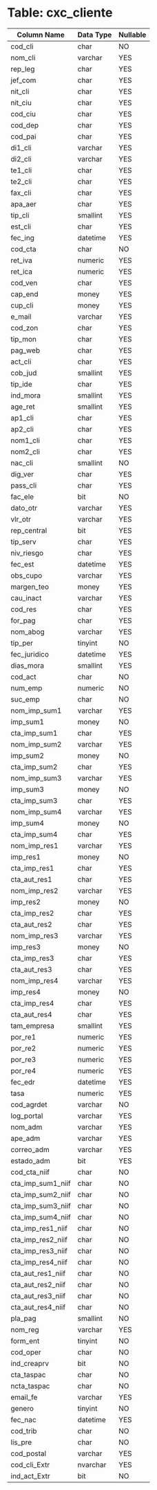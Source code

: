 # Table: cxc_cliente

| Column Name | Data Type | Nullable |
|-------------|-----------|----------|
| cod_cli | char | NO |
| nom_cli | varchar | YES |
| rep_leg | char | YES |
| jef_com | char | YES |
| nit_cli | char | YES |
| nit_ciu | char | YES |
| cod_ciu | char | YES |
| cod_dep | char | YES |
| cod_pai | char | YES |
| di1_cli | varchar | YES |
| di2_cli | varchar | YES |
| te1_cli | char | YES |
| te2_cli | char | YES |
| fax_cli | char | YES |
| apa_aer | char | YES |
| tip_cli | smallint | YES |
| est_cli | char | YES |
| fec_ing | datetime | YES |
| cod_cta | char | NO |
| ret_iva | numeric | YES |
| ret_ica | numeric | YES |
| cod_ven | char | YES |
| cap_end | money | YES |
| cup_cli | money | YES |
| e_mail | varchar | YES |
| cod_zon | char | YES |
| tip_mon | char | YES |
| pag_web | char | YES |
| act_cli | char | YES |
| cob_jud | smallint | YES |
| tip_ide | char | YES |
| ind_mora | smallint | YES |
| age_ret | smallint | YES |
| ap1_cli | char | YES |
| ap2_cli | char | YES |
| nom1_cli | char | YES |
| nom2_cli | char | YES |
| nac_cli | smallint | NO |
| dig_ver | char | YES |
| pass_cli | char | YES |
| fac_ele | bit | NO |
| dato_otr | varchar | YES |
| vlr_otr | varchar | YES |
| rep_central | bit | YES |
| tip_serv | char | YES |
| niv_riesgo | char | YES |
| fec_est | datetime | YES |
| obs_cupo | varchar | YES |
| margen_teo | money | YES |
| cau_inact | varchar | YES |
| cod_res | char | YES |
| for_pag | char | YES |
| nom_abog | varchar | YES |
| tip_per | tinyint | NO |
| fec_juridico | datetime | YES |
| dias_mora | smallint | YES |
| cod_act | char | NO |
| num_emp | numeric | NO |
| suc_emp | char | NO |
| nom_imp_sum1 | varchar | YES |
| imp_sum1 | money | NO |
| cta_imp_sum1 | char | YES |
| nom_imp_sum2 | varchar | YES |
| imp_sum2 | money | NO |
| cta_imp_sum2 | char | YES |
| nom_imp_sum3 | varchar | YES |
| imp_sum3 | money | NO |
| cta_imp_sum3 | char | YES |
| nom_imp_sum4 | varchar | YES |
| imp_sum4 | money | NO |
| cta_imp_sum4 | char | YES |
| nom_imp_res1 | varchar | YES |
| imp_res1 | money | NO |
| cta_imp_res1 | char | YES |
| cta_aut_res1 | char | YES |
| nom_imp_res2 | varchar | YES |
| imp_res2 | money | NO |
| cta_imp_res2 | char | YES |
| cta_aut_res2 | char | YES |
| nom_imp_res3 | varchar | YES |
| imp_res3 | money | NO |
| cta_imp_res3 | char | YES |
| cta_aut_res3 | char | YES |
| nom_imp_res4 | varchar | YES |
| imp_res4 | money | NO |
| cta_imp_res4 | char | YES |
| cta_aut_res4 | char | YES |
| tam_empresa | smallint | YES |
| por_re1 | numeric | YES |
| por_re2 | numeric | YES |
| por_re3 | numeric | YES |
| por_re4 | numeric | YES |
| fec_edr | datetime | YES |
| tasa | numeric | YES |
| cod_agrdet | varchar | NO |
| log_portal | varchar | YES |
| nom_adm | varchar | YES |
| ape_adm | varchar | YES |
| correo_adm | varchar | YES |
| estado_adm | bit | YES |
| cod_cta_niif | char | NO |
| cta_imp_sum1_niif | char | NO |
| cta_imp_sum2_niif | char | NO |
| cta_imp_sum3_niif | char | NO |
| cta_imp_sum4_niif | char | NO |
| cta_imp_res1_niif | char | NO |
| cta_imp_res2_niif | char | NO |
| cta_imp_res3_niif | char | NO |
| cta_imp_res4_niif | char | NO |
| cta_aut_res1_niif | char | NO |
| cta_aut_res2_niif | char | NO |
| cta_aut_res3_niif | char | NO |
| cta_aut_res4_niif | char | NO |
| pla_pag | smallint | NO |
| nom_reg | varchar | YES |
| form_ent | tinyint | NO |
| cod_oper | char | NO |
| ind_creaprv | bit | NO |
| cta_taspac | char | NO |
| ncta_taspac | char | NO |
| email_fe | varchar | YES |
| genero | tinyint | NO |
| fec_nac | datetime | YES |
| cod_trib | char | NO |
| lis_pre | char | NO |
| cod_postal | varchar | YES |
| cod_cli_Extr | nvarchar | YES |
| ind_act_Extr | bit | NO |
